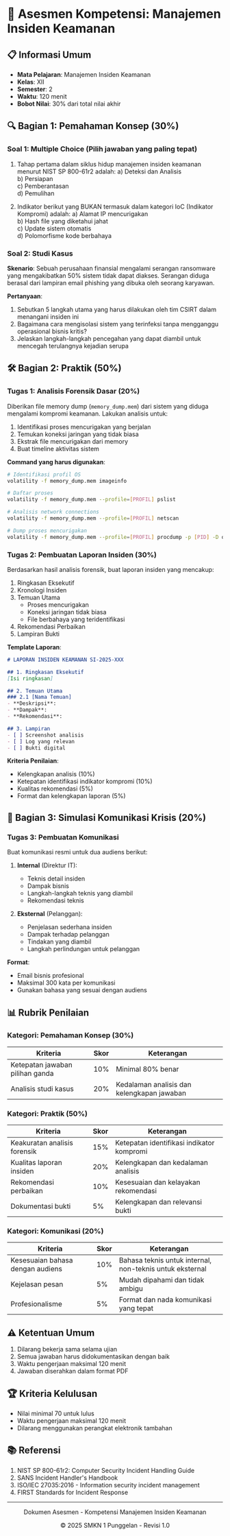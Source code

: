 # 🎯 Asesmen Kompetensi: Manajemen Insiden Keamanan

## 📋 Informasi Umum
- **Mata Pelajaran**: Manajemen Insiden Keamanan
- **Kelas**: XII
- **Semester**: 2
- **Waktu**: 120 menit
- **Bobot Nilai**: 30% dari total nilai akhir

## 🔍 Bagian 1: Pemahaman Konsep (30%)

### Soal 1: Multiple Choice (Pilih jawaban yang paling tepat)
1. Tahap pertama dalam siklus hidup manajemen insiden keamanan menurut NIST SP 800-61r2 adalah:
   a) Deteksi dan Analisis  
   b) Persiapan  
   c) Pemberantasan  
   d) Pemulihan

2. Indikator berikut yang BUKAN termasuk dalam kategori IoC (Indikator Kompromi) adalah:
   a) Alamat IP mencurigakan  
   b) Hash file yang diketahui jahat  
   c) Update sistem otomatis  
   d) Polomorfisme kode berbahaya

### Soal 2: Studi Kasus
**Skenario**:
Sebuah perusahaan finansial mengalami serangan ransomware yang mengakibatkan 50% sistem tidak dapat diakses. Serangan diduga berasal dari lampiran email phishing yang dibuka oleh seorang karyawan.

**Pertanyaan**:
1. Sebutkan 5 langkah utama yang harus dilakukan oleh tim CSIRT dalam menangani insiden ini
2. Bagaimana cara mengisolasi sistem yang terinfeksi tanpa mengganggu operasional bisnis kritis?
3. Jelaskan langkah-langkah pencegahan yang dapat diambil untuk mencegah terulangnya kejadian serupa

## 🛠️ Bagian 2: Praktik (50%)

### Tugas 1: Analisis Forensik Dasar (20%)
Diberikan file memory dump (`memory_dump.mem`) dari sistem yang diduga mengalami kompromi keamanan. Lakukan analisis untuk:

1. Identifikasi proses mencurigakan yang berjalan
2. Temukan koneksi jaringan yang tidak biasa
3. Ekstrak file mencurigakan dari memory
4. Buat timeline aktivitas sistem

**Command yang harus digunakan**:
```bash
# Identifikasi profil OS
volatility -f memory_dump.mem imageinfo

# Daftar proses
volatility -f memory_dump.mem --profile=[PROFIL] pslist

# Analisis network connections
volatility -f memory_dump.mem --profile=[PROFIL] netscan

# Dump proses mencurigakan
volatility -f memory_dump.mem --profile=[PROFIL] procdump -p [PID] -D output/
```

### Tugas 2: Pembuatan Laporan Insiden (30%)
Berdasarkan hasil analisis forensik, buat laporan insiden yang mencakup:

1. Ringkasan Eksekutif
2. Kronologi Insiden
3. Temuan Utama
   - Proses mencurigakan
   - Koneksi jaringan tidak biasa
   - File berbahaya yang teridentifikasi
4. Rekomendasi Perbaikan
5. Lampiran Bukti

**Template Laporan**:
```markdown
# LAPORAN INSIDEN KEAMANAN SI-2025-XXX

## 1. Ringkasan Eksekutif
[Isi ringkasan]

## 2. Temuan Utama
### 2.1 [Nama Temuan]
- **Deskripsi**: 
- **Dampak**: 
- **Rekomendasi**:

## 3. Lampiran
- [ ] Screenshot analisis
- [ ] Log yang relevan
- [ ] Bukti digital
```

**Kriteria Penilaian**:
- Kelengkapan analisis (10%)
- Ketepatan identifikasi indikator kompromi (10%)
- Kualitas rekomendasi (5%)
- Format dan kelengkapan laporan (5%)

## 📝 Bagian 3: Simulasi Komunikasi Krisis (20%)

### Tugas 3: Pembuatan Komunikasi
Buat komunikasi resmi untuk dua audiens berikut:

1. **Internal** (Direktur IT):
   - Teknis detail insiden
   - Dampak bisnis
   - Langkah-langkah teknis yang diambil
   - Rekomendasi teknis

2. **Eksternal** (Pelanggan):
   - Penjelasan sederhana insiden
   - Dampak terhadap pelanggan
   - Tindakan yang diambil
   - Langkah perlindungan untuk pelanggan

**Format**:
- Email bisnis profesional
- Maksimal 300 kata per komunikasi
- Gunakan bahasa yang sesuai dengan audiens

## 📊 Rubrik Penilaian

### Kategori: Pemahaman Konsep (30%)
| Kriteria | Skor | Keterangan |
|----------|------|------------|
| Ketepatan jawaban pilihan ganda | 10% | Minimal 80% benar |
| Analisis studi kasus | 20% | Kedalaman analisis dan kelengkapan jawaban |

### Kategori: Praktik (50%)
| Kriteria | Skor | Keterangan |
|----------|------|------------|
| Keakuratan analisis forensik | 15% | Ketepatan identifikasi indikator kompromi |
| Kualitas laporan insiden | 20% | Kelengkapan dan kedalaman analisis |
| Rekomendasi perbaikan | 10% | Kesesuaian dan kelayakan rekomendasi |
| Dokumentasi bukti | 5% | Kelengkapan dan relevansi bukti |

### Kategori: Komunikasi (20%)
| Kriteria | Skor | Keterangan |
|----------|------|------------|
| Kesesuaian bahasa dengan audiens | 10% | Bahasa teknis untuk internal, non-teknis untuk eksternal |
| Kejelasan pesan | 5% | Mudah dipahami dan tidak ambigu |
| Profesionalisme | 5% | Format dan nada komunikasi yang tepat |

## ⚠️ Ketentuan Umum
1. Dilarang bekerja sama selama ujian
2. Semua jawaban harus didokumentasikan dengan baik
3. Waktu pengerjaan maksimal 120 menit
4. Jawaban diserahkan dalam format PDF

## 🏆 Kriteria Kelulusan
- Nilai minimal 70 untuk lulus
- Waktu pengerjaan maksimal 120 menit
- Dilarang menggunakan perangkat elektronik tambahan

## 📚 Referensi
1. NIST SP 800-61r2: Computer Security Incident Handling Guide
2. SANS Incident Handler's Handbook
3. ISO/IEC 27035:2016 - Information security incident management
4. FIRST Standards for Incident Response

---
<div align="center">
  <p>Dokumen Asesmen - Kompetensi Manajemen Insiden Keamanan</p>
  <p>© 2025 SMKN 1 Punggelan - Revisi 1.0</p>
</div>
